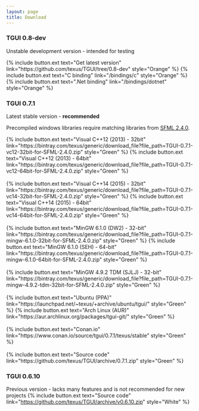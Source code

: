 ```yaml
---
layout: page
title: Download
---
```


### TGUI 0.8-dev
Unstable development version - intended for testing
<p>
  {% include button.ext text="Get latest version" link="https://github.com/texus/TGUI/tree/0.8-dev" style="Orange" %}
  {% include button.ext text="C binding" link="/bindings/c" style="Orange" %}
  {% include button.ext text=".Net binding" link="/bindings/dotnet" style="Orange" %}
</p>

### TGUI 0.7.1
Latest stable version - <b>recommended</b>

Precompiled windows libraries require matching libraries from <a href="http://www.sfml-dev.org/download/sfml/2.4.0/">SFML 2.4.0</a>.
<p>
  {% include button.ext text="Visual C++12 (2013) - 32bit" link="https://bintray.com/texus/generic/download_file?file_path=TGUI-0.7.1-vc12-32bit-for-SFML-2.4.0.zip" style="Green" %}
  {% include button.ext text="Visual C++12 (2013) - 64bit" link="https://bintray.com/texus/generic/download_file?file_path=TGUI-0.7.1-vc12-64bit-for-SFML-2.4.0.zip" style="Green" %}<br><br>
  {% include button.ext text="Visual C++14 (2015) - 32bit" link="https://bintray.com/texus/generic/download_file?file_path=TGUI-0.7.1-vc14-32bit-for-SFML-2.4.0.zip" style="Green" %}
  {% include button.ext text="Visual C++14 (2015) - 64bit" link="https://bintray.com/texus/generic/download_file?file_path=TGUI-0.7.1-vc14-64bit-for-SFML-2.4.0.zip" style="Green" %}<br><br>
  {% include button.ext text="MinGW 6.1.0 (DW2) - 32-bit" link="https://bintray.com/texus/generic/download_file?file_path=TGUI-0.7.1-mingw-6.1.0-32bit-for-SFML-2.4.0.zip" style="Green" %}
  {% include button.ext text="MinGW 6.1.0 (SEH) - 64-bit" link="https://bintray.com/texus/generic/download_file?file_path=TGUI-0.7.1-mingw-6.1.0-64bit-for-SFML-2.4.0.zip" style="Green" %}<br><br>
  {% include button.ext text="MinGW 4.9.2 TDM (SJLJ) - 32-bit" link="https://bintray.com/texus/generic/download_file?file_path=TGUI-0.7.1-mingw-4.9.2-tdm-32bit-for-SFML-2.4.0.zip" style="Green" %}<br><br>
  {% include button.ext text="Ubuntu (PPA)" link="https://launchpad.net/~texus/+archive/ubuntu/tgui/" style="Green" %}
  {% include button.ext text="Arch Linux (AUR)" link="https://aur.archlinux.org/packages/tgui-git/" style="Green" %}<br><br>
  {% include button.ext text="Conan.io" link="https://www.conan.io/source/tgui/0.7.1/texus/stable" style="Green" %}<br><br>
  {% include button.ext text="Source code" link="https://github.com/texus/TGUI/archive/0.7.1.zip" style="Green" %}
</p>

### TGUI 0.6.10
Previous version - lacks many features and is not recommended for new projects
{% include button.ext text="Source code" link="https://github.com/texus/TGUI/archive/v0.6.10.zip" style="White" %}
